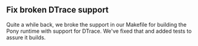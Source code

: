## Fix broken DTrace support

Quite a while back, we broke the support in our Makefile for building the Pony runtime with support for DTrace. We've fixed that and added tests to assure it builds.

